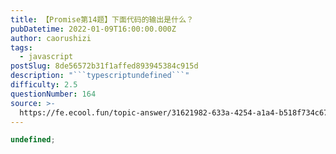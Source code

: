 ```yaml
---
title: 【Promise第14题】下面代码的输出是什么？
pubDatetime: 2022-01-09T16:00:00.000Z
author: caorushizi
tags:
  - javascript
postSlug: 8de56572b31f1affed893945384c915d
description: "```typescriptundefined```"
difficulty: 2.5
questionNumber: 164
source: >-
  https://fe.ecool.fun/topic-answer/31621982-633a-4254-a1a4-b518f734c674?orderBy=updateTime&order=desc&tagId=10
---
```


```typescript
undefined;
```
